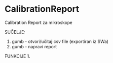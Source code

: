 # CalibrationReport
Calibration Report za mikroskope

SUČELJE:
1. gumb - otvori/učitaj csv file (exportiran iz SWa)
2. gumb - napravi report


FUNKCIJE
1.
